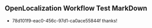 ## OpenLocalization Workflow Test MarkDown
* 78d101f9-eac0-456c-97d1-ca0ace55844f 
thanks!<!--HONumber=Mar16_HO2-->
